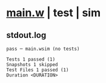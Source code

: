 # [main.w](../../../../../../../examples/tests/doc_examples/valid/01-preflight-and-inflight.md_example_2/main.w) | test | sim

## stdout.log
```log
pass ─ main.wsim (no tests)

Tests 1 passed (1)
Snapshots 1 skipped
Test Files 1 passed (1)
Duration <DURATION>
```

